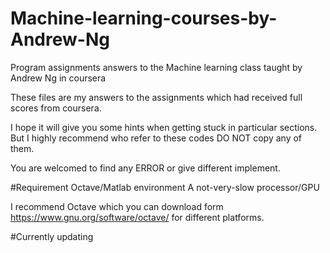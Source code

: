 # Machine-learning-courses-by-Andrew-Ng




Program assignments answers to the Machine learning class taught by Andrew Ng in coursera

These files are my answers to the assignments which had received full scores from coursera.

I hope it will give you some hints when getting stuck in particular sections. 
But I highly recommend who refer to these codes DO NOT copy any of them.

You are welcomed to find any ERROR or give different implement.





#Requirement
Octave/Matlab environment
A not-very-slow processor/GPU

I recommend Octave which you can download form https://www.gnu.org/software/octave/ for different platforms.





#Currently updating

